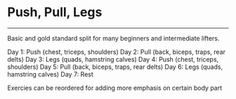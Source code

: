 # Push, Pull, Legs
---
Basic and gold standard split for many beginners and intermediate lifters. 

Day 1: Push (chest, triceps, shoulders)
Day 2: Pull (back, biceps, traps, rear delts)
Day 3: Legs (quads, hamstring calves)
Day 4: Push (chest, triceps, shoulders)
Day 5: Pull (back, biceps, traps, rear delts)
Day 6: Legs (quads, hamstring calves)
Day 7: Rest

Exercies can be reordered for adding more emphasis on certain body part